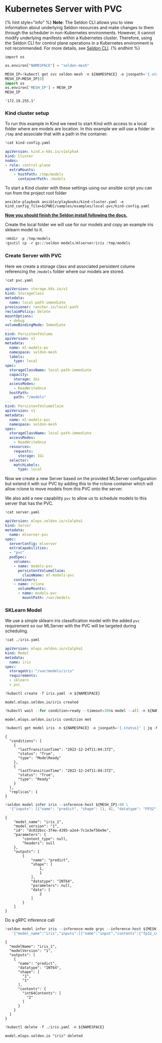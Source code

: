 # Kubernetes Server with PVC

{% hint style="info" %}
**Note**:  The Seldon CLI allows you to view information about underlying Seldon resources and make changes to them through the scheduler in non-Kubernetes environments. However, it cannot modify underlying manifests within a Kubernetes cluster. Therefore, using the Seldon CLI for control plane operations in a Kubernetes environment is not recommended. For more details, see [Seldon CLI](../cli/).
{% endhint %}

```
import os
```

```python
os.environ["NAMESPACE"] = "seldon-mesh"
```

```python
MESH_IP=!kubectl get svc seldon-mesh -n ${NAMESPACE} -o jsonpath='{.status.loadBalancer.ingress[0].ip}'
MESH_IP=MESH_IP[0]
import os
os.environ['MESH_IP'] = MESH_IP
MESH_IP
```

```
'172.19.255.1'
```

### Kind cluster setup

To run this example in Kind we need to start Kind with access to a local folder where are models are location. In this example we will use a folder in `/tmp` and associate that with a path in the container.

```python
!cat kind-config.yaml
```

```yaml
apiVersion: kind.x-k8s.io/v1alpha4
kind: Cluster
nodes:
- role: control-plane
  extraMounts:
    - hostPath: /tmp/models
      containerPath: /models
```

To start a Kind cluster with these settings using our ansible script you can run from the project root folder

```
ansible-playbook ansible/playbooks/kind-cluster.yaml -e kind_config_file=${PWD}/samples/examples/local-pvc/kind-config.yaml
```

[**Now you should finish the Seldon install following the docs.**](https://docs.seldon.io/projects/seldon-core/en/v2/contents/getting-started/index.html)

Create the local folder we will use for our models and copy an example iris sklearn model to it.

```python
!mkdir -p /tmp/models
!gsutil cp -r gs://seldon-models/mlserver/iris /tmp/models
```

### Create Server with PVC

Here we create a storage class and associated persistent colume referencing the `/models` folder where our models are stored.

```python
!cat pvc.yaml
```

```yaml
apiVersion: storage.k8s.io/v1
kind: StorageClass
metadata:
  name: local-path-immediate
provisioner: rancher.io/local-path
reclaimPolicy: Delete
mountOptions:
  - debug
volumeBindingMode: Immediate
---
kind: PersistentVolume
apiVersion: v1
metadata:
  name: ml-models-pv
  namespace: seldon-mesh
  labels:
    type: local
spec:
  storageClassName: local-path-immediate
  capacity:
    storage: 1Gi
  accessModes:
    - ReadWriteOnce
  hostPath:
    path: "/models"
---
kind: PersistentVolumeClaim
apiVersion: v1
metadata:
  name: ml-models-pvc
  namespace: seldon-mesh
spec:
  storageClassName: local-path-immediate
  accessModes:
    - ReadWriteOnce
  resources:
    requests:
      storage: 1Gi
  selector:
    matchLabels:
      type: local
```

Now we create a new Server based on the provided MLServer configuration but extend it with our PVC by adding this to the rclone container which will allow rclone to move models from this PVC onto the server.

We also add a new capability `pvc` to allow us to schedule models to this server that has the PVC.

```python
!cat server.yaml
```

```yaml
apiVersion: mlops.seldon.io/v1alpha1
kind: Server
metadata:
  name: mlserver-pvc
spec:
  serverConfig: mlserver
  extraCapabilities:
  - "pvc"
  podSpec:
    volumes:
    - name: models-pvc
      persistentVolumeClaim:
        claimName: ml-models-pvc
    containers:
    - name: rclone
      volumeMounts:
      - name: models-pvc
        mountPath: /var/models
```

### SKLearn Model

We use a simple sklearn iris classification model with the added `pvc` requirement so our MLServer with the PVC will be targeted during scheduling.

```python
!cat ./iris.yaml
```

```yaml
apiVersion: mlops.seldon.io/v1alpha1
kind: Model
metadata:
  name: iris
spec:
  storageUri: "/var/models/iris"
  requirements:
  - sklearn
  - pvc
```

```python
!kubectl create -f iris.yaml -n ${NAMESPACE}
```

```
model.mlops.seldon.io/iris created
```

```python
!kubectl wait --for condition=ready --timeout=300s model --all -n ${NAMESPACE}
```

```
model.mlops.seldon.io/iris condition met
```

```python
!kubectl get model iris -n ${NAMESPACE} -o jsonpath='{.status}' | jq -M .
```

```
{
  "conditions": [
    {
      "lastTransitionTime": "2022-12-24T11:04:37Z",
      "status": "True",
      "type": "ModelReady"
    },
    {
      "lastTransitionTime": "2022-12-24T11:04:37Z",
      "status": "True",
      "type": "Ready"
    }
  ],
  "replicas": 1
}
```

```python
!seldon model infer iris --inference-host ${MESH_IP}:80 \
  '{"inputs": [{"name": "predict", "shape": [1, 4], "datatype": "FP32", "data": [[1, 2, 3, 4]]}]}'
```

```
{
	"model_name": "iris_1",
	"model_version": "1",
	"id": "dc032bcc-3f4e-4395-a2e4-7c1e3ef56e9e",
	"parameters": {
		"content_type": null,
		"headers": null
	},
	"outputs": [
		{
			"name": "predict",
			"shape": [
				1,
				1
			],
			"datatype": "INT64",
			"parameters": null,
			"data": [
				2
			]
		}
	]
}
```

Do a gRPC inference call

```python
!seldon model infer iris --inference-mode grpc --inference-host ${MESH_IP}:80 \
   '{"model_name":"iris","inputs":[{"name":"input","contents":{"fp32_contents":[1,2,3,4]},"datatype":"FP32","shape":[1,4]}]}' | jq -M .
```

```
{
  "modelName": "iris_1",
  "modelVersion": "1",
  "outputs": [
    {
      "name": "predict",
      "datatype": "INT64",
      "shape": [
        "1",
        "1"
      ],
      "contents": {
        "int64Contents": [
          "2"
        ]
      }
    }
  ]
}
```

```python
!kubectl delete -f ./iris.yaml -n ${NAMESPACE}
```

```
model.mlops.seldon.io "iris" deleted
```
